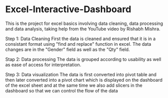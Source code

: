 # Excel-Interactive-Dashboard

This is the project for excel basics involving data cleaning, data processing and data analysis, taking help from the YouTube video by Rishabh Mishra.

Step 1: Data Cleaning
First the data is cleaned and ensured that it is in a consistant format using "find and replace" function in excel. The data changes are in the "Gender" field as well as the "Qty" field.

Stap 2: Data processing
The data is grouped according to usability as well as ease of access for interpretation. 

Step 3: Data visualization
The data is first converted into pivot table and then later converted into a pivot chart which is displayed on the dashboard of the excel sheet and at the same time we also add slicers in the dashboard so that we can control the flow of the data 
